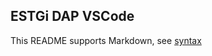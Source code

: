 ## ESTGi DAP VSCode

This README supports Markdown, see [syntax](https://help.github.com/articles/markdown-basics/)

